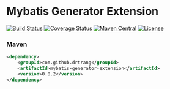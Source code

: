 # Mybatis Generator Extension

[![Build Status](https://www.travis-ci.org/drtrang/mybatis-generator-extension.svg?branch=master)](https://www.travis-ci.org/drtrang/mybatis-generator-extension)
[![Coverage Status](https://coveralls.io/repos/github/drtrang/mybatis-generator-extension/badge.svg?branch=master)](https://coveralls.io/github/drtrang/mybatis-generator-extension?branch=master)
[![Maven Central](https://maven-badges.herokuapp.com/maven-central/com.github.drtrang/mybatis-generator-extension/badge.svg)](https://maven-badges.herokuapp.com/maven-central/com.github.drtrang/mybatis-generator-extension)
[![License](http://img.shields.io/badge/license-apache%202-brightgreen.svg)](https://github.com/drtrang/mybatis-generator-extension/blob/master/LICENSE)


### Maven
```xml
<dependency>
    <groupId>com.github.drtrang</groupId>
    <artifactId>mybatis-generator-extension</artifactId>
    <version>0.0.2</version>
</dependency>
```

